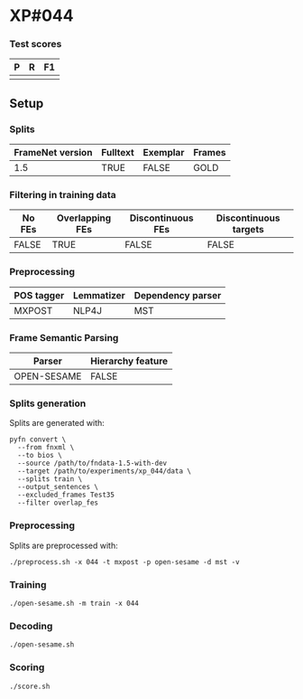# XP\#044


### Test scores
| P| R | F1 |
| --- | --- | --- |
|  |  | |

## Setup
### Splits
| FrameNet version | Fulltext | Exemplar | Frames
| --- | --- | --- | --- |
| 1.5 | TRUE | FALSE | GOLD |

### Filtering in training data
| No FEs | Overlapping FEs | Discontinuous FEs | Discontinuous targets |
| --- | --- | --- | --- |
| FALSE | TRUE | FALSE | FALSE |

### Preprocessing
| POS tagger | Lemmatizer | Dependency parser |
| --- | --- | --- |
| MXPOST | NLP4J | MST |

### Frame Semantic Parsing
| Parser | Hierarchy feature |
| --- | --- |
| OPEN-SESAME | FALSE |

### Splits generation
Splits are generated with:
```
pyfn convert \
  --from fnxml \
  --to bios \
  --source /path/to/fndata-1.5-with-dev
  --target /path/to/experiments/xp_044/data \
  --splits train \
  --output_sentences \
  --excluded_frames Test35
  --filter overlap_fes
```

### Preprocessing
Splits are preprocessed with:
```
./preprocess.sh -x 044 -t mxpost -p open-sesame -d mst -v
```

### Training
```
./open-sesame.sh -m train -x 044
```

### Decoding
```
./open-sesame.sh
```

### Scoring
```
./score.sh
```
